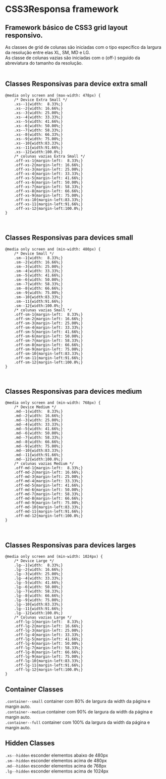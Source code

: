 # CSS3Responsa framework

## **Framework básico de CSS3 grid layout responsivo.**
As classes de grid de colunas são iniciadas com o tipo específico da largura da resolução entre elas XL, SM, MD e LG.<br>
As classe de colunas vazias são iniciadas com o (off-) seguido da abreviatura do tamanho da resolução.<br>
<br>
## Classes Responsivas para device extra small
```
@media only screen and (max-width: 478px) {
    /* Device Extra Small */
    .xs--1{width:  8.33%;} 
    .xs--2{width: 16.66%;} 
    .xs--3{width: 25.00%;} 
    .xs--4{width: 33.33%;} 
    .xs--5{width: 41.66%;}
    .xs--6{width: 50.00%;}
    .xs--7{width: 58.33%;}
    .xs--8{width: 66.33%;}
    .xs--9{width: 75.00%;}
    .xs--10{width:83.33%;}
    .xs--11{width:91.66%;}
    .xs--12{width:100.0%;}
    /* colunas vazias Extra Small */
    .off-xs-1{margin-left:  8.33%;}
    .off-xs-2{margin-left: 16.66%;}
    .off-xs-3{margin-left: 25.00%;}
    .off-xs-4{margin-left: 33.33%;}
    .off-xs-5{margin-left: 41.66%;}
    .off-xs-6{margin-left: 50.00%;}
    .off-xs-7{margin-left: 58.33%;}
    .off-xs-8{margin-left: 66.66%;}
    .off-xs-9{margin-left: 75.00%;}
    .off-xs-10{margin-left:83.33%;}
    .off-xs-11{margin-left:91.66%;}
    .off-xs-12{margin-left:100.0%;}
}
```
<br>

## Classes Responsivas para devices small
```
@media only screen and (min-width: 480px) {
    /* Device Small */
    .sm--1{width:  8.33%;}
    .sm--2{width: 16.66%;}
    .sm--3{width: 25.00%;}
    .sm--4{width: 33.33%;}
    .sm--5{width: 41.66%;}
    .sm--6{width: 50.00%;}
    .sm--7{width: 58.33%;}    
    .sm--8{width: 66.66%;}
    .sm--9{width: 75.00%;}
    .sm--10{width:83.33%;}
    .sm--11{width:91.66%;}
    .sm--12{width:100.0%;}
    /* colunas vazias Small */
    .off-sm-1{margin-left:  8.33%;}
    .off-sm-2{margin-left: 16.66%;}
    .off-sm-3{margin-left: 25.00%;}
    .off-sm-4{margin-left: 33.33%;}
    .off-sm-5{margin-left: 41.66%;}
    .off-sm-6{margin-left: 50.00%;}
    .off-sm-7{margin-left: 58.33%;}
    .off-sm-8{margin-left: 66.66%;}
    .off-sm-9{margin-left: 75.00%;}
    .off-sm-10{margin-left:83.33%;}
    .off-sm-11{margin-left:91.66%;}
    .off-sm-12{margin-left:100.0%;}
}
```
<br>

## Classes Responsivas para devices medium
```
@media only screen and (min-width: 768px) {
    /* Device Medium */
    .md--1{width:  8.33%;}
    .md--2{width: 16.66%;}
    .md--3{width: 25.00%;}
    .md--4{width: 33.33%;}
    .md--5{width: 41.66%;}
    .md--6{width: 50.00%;}
    .md--7{width: 58.33%;}    
    .md--8{width: 66.66%;}
    .md--9{width: 75.00%;}
    .md--10{width:83.33%;}
    .md--11{width:91.66%;}
    .md--12{width:100.0%;}
    /* colunas vazias Medium */
    .off-md-1{margin-left:  8.33%;}
    .off-md-2{margin-left: 16.66%;}
    .off-md-3{margin-left: 25.00%;}
    .off-md-4{margin-left: 33.33%;}
    .off-md-5{margin-left: 41.66%;}
    .off-md-6{margin-left: 50.00%;}
    .off-md-7{margin-left: 58.33%;}
    .off-md-8{margin-left: 66.66%;}
    .off-md-9{margin-left: 75.00%;}
    .off-md-10{margin-left:83.33%;}
    .off-md-11{margin-left:91.66%;}
    .off-md-12{margin-left:100.0%;}
}
```
<br>

## Classes Responsivas para devices larges
```
@media only screen and (min-width: 1024px) {
    /* Device Large */
    .lg--1{width:  8.33%;}
    .lg--2{width: 16.66%;}
    .lg--3{width: 25.00%;}
    .lg--4{width: 33.33%;}
    .lg--5{width: 41.66%;}
    .lg--6{width: 50.00%;}
    .lg--7{width: 58.33%;}
    .lg--8{width: 66.66%;}
    .lg--9{width: 75.00%;}
    .lg--10{width:83.33%;}
    .lg--11{width:91.66%;}
    .lg--12{width:100.0%;}
    /* Colunas vazias Large */
    .off-lg-1{margin-left:  8.33%;}
    .off-lg-2{margin-left: 16.66%;}
    .off-lg-3{margin-left: 25.00%;}
    .off-lg-4{margin-left: 33.33%;}
    .off-lg-5{margin-left: 41.66%;}
    .off-lg-6{margin-left: 50.00%;}
    .off-lg-7{margin-left: 58.33%;}
    .off-lg-8{margin-left: 66.66%;}
    .off-lg-9{margin-left: 75.00%;}
    .off-lg-10{margin-left:83.33%;}
    .off-lg-11{margin-left:91.66%;}
    .off-lg-12{margin-left:100.0%;}
}
```
## Container Classes
`.container--small` container com 80% de largura da width da página e margin auto. <br>
`.container--medium` container com 90% de largura da width da página e margin auto. <br>
`.container--full` container com 100% da largura da width da página e margin auto.
## Hidden Classes
`.xs--hidden` esconder elementos abaixo de 480px <br>
`.sm--hidden` esconder elementos acima de 480px <br>
`.md--hidden` esconder elementos acima de 768px <br> 
`.lg--hidden` esconder elementos acima de 1024px